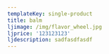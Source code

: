 ```yaml
---
templateKey: single-product
title: balm
ljimage: /img/flavor_wheel.jpg
ljprice: '123123123'
ljdescription: sadfasdfasdf
---
```


